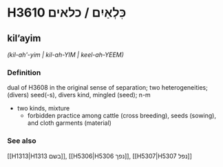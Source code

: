# H3610 כִּלְאַיִם / כלאים

## kilʼayim

_(kil-ah'-yim | kil-ah-YIM | keel-ah-YEEM)_

### Definition

dual of H3608 in the original sense of separation; two heterogeneities; (divers) seed(-s), divers kind, mingled (seed); n-m

- two kinds, mixture
  - forbidden practice among cattle (cross breeding), seeds (sowing), and cloth garments (material)

### See also

[[H1313|H1313 בשם]], [[H5306|H5306 נפך]], [[H5307|H5307 נפל]]
